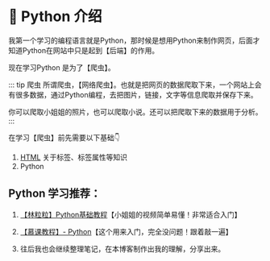 # 🐍 Python 介绍

我第一个学习的编程语言就是Python，那时候是想用Python来制作网页，后面才知道Python在网站中只是起到【后端】的作用。

现在学习Python 是为了【爬虫】。

::: tip 爬虫
所谓爬虫，【网络爬虫】。也就是把网页的数据爬取下来，一个网站上会有很多数据，通过Python编程，去把图片，链接，文字等信息爬取并保存下来。

你可以爬取小姐姐的照片，也可以爬取小说。还可以把爬取下来的数据用于分析。
:::

在学习【爬虫】前先需要以下基础👇
1. [HTML](../../FrontEnd/HTML/index.md) 关于标签、标签属性等知识
2. Python

## Python 学习推荐：

1. [【林粒粒】Python基础教程](https://www.bilibili.com/video/BV1944y1x7SW?spm_id_from=333.337.search-card.all.click&vd_source=3f0088ad79c805c26d24a196ef28e918)【小姐姐的视频简单易懂！非常适合入门】


2. [【慕课教程】- Python](http://www.imooc.com/wiki/pythonlesson1/pythoninfo.html)【这个用来入门，完全没问题！跟着敲一遍】

3. 往后我也会继续整理笔记，在本博客制作出我的理解，分享出来。
